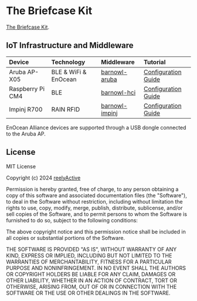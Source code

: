 The Briefcase Kit
=================

[The Briefcase Kit](https://www.reelyactive.com/the-briefcase-kit/).


IoT Infrastructure and Middleware
---------------------------------

| Device           | Technology           | Middleware | Tutorial | 
|:-----------------|:---------------------|:-----------|:---------|
| Aruba AP-X05     | BLE & WiFi & EnOcean | [barnowl-aruba](https://github.com/reelyactive/barnowl-aruba) | [Configuration Guide](https://reelyactive.github.io/diy/aruba-instant-config/) |
| Raspberry Pi CM4 | BLE                  | [barnowl-hci](https://github.com/reelyactive/barnowl-hci) | [Configuration Guide](https://reelyactive.github.io/diy/pareto-anywhere-pi/) |
| Impinj R700      | RAIN RFID            | [barnowl-impinj](https://github.com/reelyactive/barnowl-impinj) | [Configuration Guide](https://reelyactive.github.io/diy/impinj-r700-config/) |

EnOcean Alliance devices are supported through a USB dongle connected to the Aruba AP.


License
-------

MIT License

Copyright (c) 2024 [reelyActive](https://www.reelyactive.com)

Permission is hereby granted, free of charge, to any person obtaining a copy of this software and associated documentation files (the "Software"), to deal in the Software without restriction, including without limitation the rights to use, copy, modify, merge, publish, distribute, sublicense, and/or sell copies of the Software, and to permit persons to whom the Software is furnished to do so, subject to the following conditions:

The above copyright notice and this permission notice shall be included in all copies or substantial portions of the Software.

THE SOFTWARE IS PROVIDED "AS IS", WITHOUT WARRANTY OF ANY KIND, EXPRESS OR 
IMPLIED, INCLUDING BUT NOT LIMITED TO THE WARRANTIES OF MERCHANTABILITY, 
FITNESS FOR A PARTICULAR PURPOSE AND NONINFRINGEMENT. IN NO EVENT SHALL THE 
AUTHORS OR COPYRIGHT HOLDERS BE LIABLE FOR ANY CLAIM, DAMAGES OR OTHER 
LIABILITY, WHETHER IN AN ACTION OF CONTRACT, TORT OR OTHERWISE, ARISING FROM, 
OUT OF OR IN CONNECTION WITH THE SOFTWARE OR THE USE OR OTHER DEALINGS IN 
THE SOFTWARE.